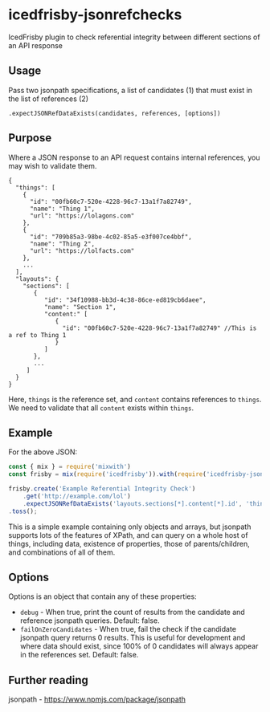 # icedfrisby-jsonrefchecks
IcedFrisby plugin to check referential integrity between different sections of an API response

## Usage

Pass two jsonpath specifications, a list of candidates (1) that must exist in the list of references (2)

`.expectJSONRefDataExists(candidates, references, [options])`

## Purpose

Where a JSON response to an API request contains internal references, you may wish to validate them.

```
{
  "things": [
    {
      "id": "00fb60c7-520e-4228-96c7-13a1f7a82749",
      "name": "Thing 1",
      "url": "https://lolagons.com"
    },
    {
      "id": "709b85a3-98be-4c02-85a5-e3f007ce4bbf",
      "name": "Thing 2",
      "url": "https://lolfacts.com"
    },
    ...
  ],
  "layouts": {
    "sections": [
       {
          "id": "34f10988-bb3d-4c38-86ce-ed819cb6daee",
          "name": "Section 1",
          "content:" [
             {
               "id": "00fb60c7-520e-4228-96c7-13a1f7a82749" //This is a ref to Thing 1
             }
          ]
       },
       ...
     ]
  }
}
```

Here, `things` is the reference set, and `content` contains references to `things`. We need to validate that all `content` exists within `things`.

## Example

For the above JSON:

```JavaScript
const { mix } = require('mixwith')
const frisby = mix(require('icedfrisby')).with(require('icedfrisby-jsonrefchecks'))

frisby.create('Example Referential Integrity Check')
    .get('http://example.com/lol')
    .expectJSONRefDataExists('layouts.sections[*].content[*].id', 'things[*].id')
.toss();
```

This is a simple example containing only objects and arrays, but jsonpath supports lots of the features of XPath, and can query on a whole host of things, including data, existence of properties, those of parents/children, and combinations of all of them.

## Options

Options is an object that contain any of these properties:

* `debug` - When true, print the count of results from the candidate and reference jsonpath queries. Default: false.
* `failOnZeroCandidates` - When true, fail the check if the candidate jsonpath query returns 0 results. This is useful for development and where data should exist, since 100% of 0 candidates will always appear in the references set. Default: false.

## Further reading

jsonpath - https://www.npmjs.com/package/jsonpath
